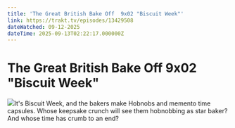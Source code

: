 ```yaml
---
title: 'The Great British Bake Off  9x02 "Biscuit Week"' 
link: https://trakt.tv/episodes/13429508
dateWatched: 09-12-2025
dateTime: 2025-09-13T02:22:17.000000Z
---
```

# The Great British Bake Off  9x02 "Biscuit Week"

![](https://walter-r2.trakt.tv/images/episodes/013/429/508/screenshots/thumb/99f2a89b92.jpg)It's Biscuit Week, and the bakers make Hobnobs and memento time capsules. Whose keepsake crunch will see them hobnobbing as star baker? And whose time has crumb to an end?